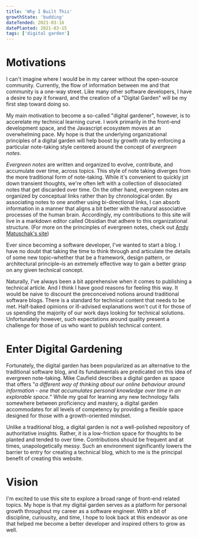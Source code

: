 ```yaml
---
title: 'Why I Built This'
growthState: 'budding'
dateTended: 2021-03-16
datePlanted: 2021-03-15
tags: ['digital garden']
---
```


# Motivations

 I can't imagine where I would be in my career without the open-source community. Currently, the flow of information between me and that community is a one-way street. Like many other software developers, I have a desire to pay it forward, and the creation of a "Digital Garden" will be my first step toward doing so.
 
My main motivation to become a so-called "digital gardener", however, is to accerelate my technical learning curve. I work primarily in the front-end development space, and the Javascript ecosystem moves at an overwhelming pace. My hope is that the underlying organizational principles of a digital garden will help boost by growth rate by enforcing a particular note-taking style centered around the concept of _evergreen notes_.

_Evergreen notes_ are written and organized to evolve, contribute, and accumulate over time, across topics. This style of note taking diverges from the more traditional form of note-taking. While it's convenient to quickly jot down transient thoughts, we're often left with a collection of dissociated notes that get discarded over time. On the other hand, evergreen notes are organized by conceptual links rather than by chronological order.  By associating notes to one another using bi-directional links, I can absorb information in a manner that aligns a bit better with the natural associative processes of the human brain. Accordingly, my contributions to this site will live in a markdown editor called Obsidian that adhere to this organizational structure. (For more on the princinples of evergreen notes, check out [Andy Matuschak's site](https://andymatuschak.org/))

Ever since becoming a software developer, I've wanted to start a blog. I have no doubt that taking the time to think through and articulate the details of some new topic–whether that be a framework, design pattern, or architectural principle–is an extremely effective way to gain a better grasp on any given technical concept. 
 
 Naturally, I've always been a bit apprehensive when it comes to publishing a technical article. And I think I have good reasons for feeling this way. It would be naive to discount the preconceived notions around traditional software blogs. There is a standard for technical content that needs to be met. Half-baked opinions or ill-advised explanations won't cut it for those of us spending the majority of our work days looking for technical solutions. Unfortunately however, such expectations around quality present a challenge for those of us who want to publish technical content.
 
 
 # Enter Digital Gardening
 
Fortunately, the digital garden has been popularized as an alternative to the traditional software blog, and its fundamentals are predicated on this idea of evergreen note-taking. Mike Caufield describes a digital garden as space that offers "_a different way of thinking about our online behaviour around information - one that accumulates personal knowledge over time in an explorable space._"  While my goal for learning any new technology falls somewhere between proficiency and mastery, a digital garden accommodates for all levels of competency by providing a flexible space designed for those with a growth-oriented mindset.

Unlike a traditional blog, a digital garden is not a well-polished repository of authoritative insights. Rather, it is a low-friction space for thoughts to be planted and tended to over time. Contributions should be frequent and at times, unapologetically messy. Such an environment significantly lowers the barrier to entry for creating a technical blog, which to me is the principal benefit of creating this website. 

# Vision

I'm excited to use this site to explore a broad range of front-end related topics. My hope is that my digital garden serves as a platform for personal growth throughout my career as a software engineer. With a bit of discipline, curiousity, and time, I hope to look back at this endeavor as one that helped me become a better developer and inspired others to grow as well.
